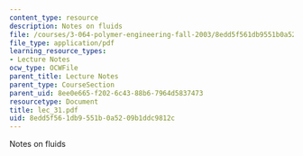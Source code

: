 ```yaml
---
content_type: resource
description: Notes on fluids
file: /courses/3-064-polymer-engineering-fall-2003/8edd5f561db9551b0a5209b1ddc9812c_lec_31.pdf
file_type: application/pdf
learning_resource_types:
- Lecture Notes
ocw_type: OCWFile
parent_title: Lecture Notes
parent_type: CourseSection
parent_uid: 8ee0e665-f202-6c43-88b6-7964d5837473
resourcetype: Document
title: lec_31.pdf
uid: 8edd5f56-1db9-551b-0a52-09b1ddc9812c
---
```

Notes on fluids

